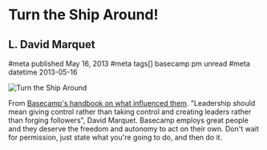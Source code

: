 # Turn the Ship Around!
## L. David Marquet
#meta published May 16, 2013
#meta tags[] basecamp pm unread
#meta datetime 2013-05-16

![Turn the Ship Around](turn-that-ship-around.png)

From [Basecamp's handbook on what influenced them](https://basecamp.com/handbook/03-what-influenced-us). "Leadership should mean giving control rather than taking control and creating leaders rather than forging followers", David Marquet. Basecamp employs great people and they deserve the freedom and autonomy to act on their own. Don't wait for permission, just state what you're going to do, and then do it.
